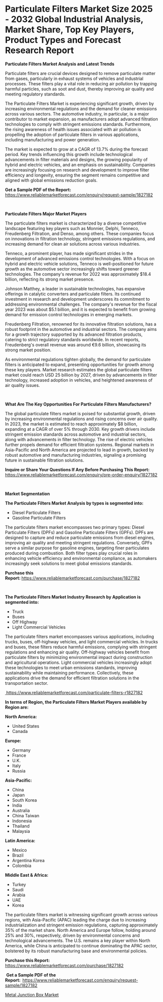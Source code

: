 <p><h1>Particulate Filters Market Size 2025 - 2032 Global Industrial Analysis, Market Share, Top Key Players, Product Types and Forecast Research Report</h1></p><p><strong>Particulate Filters Market Analysis and Latest Trends</strong></p>
<p><p>Particulate filters are crucial devices designed to remove particulate matter from gases, particularly in exhaust systems of vehicles and industrial processes. These filters play a vital role in reducing air pollution by trapping harmful particles, such as soot and dust, thereby improving air quality and meeting regulatory standards.</p><p>The Particulate Filters Market is experiencing significant growth, driven by increasing environmental regulations and the demand for cleaner emissions across various sectors. The automotive industry, in particular, is a major contributor to market expansion, as manufacturers adopt advanced filtration technologies to comply with stringent emissions standards. Furthermore, the rising awareness of health issues associated with air pollution is propelling the adoption of particulate filters in various applications, including manufacturing and power generation.</p><p>The market is expected to grow at a CAGR of 13.7% during the forecast period. Key trends influencing this growth include technological advancements in filter materials and designs, the growing popularity of hybrid and electric vehicles, and an emphasis on sustainability. Companies are increasingly focusing on research and development to improve filter efficiency and longevity, ensuring the segment remains competitive and aligned with global emissions reduction goals.</p></p>
<p><strong>Get a Sample PDF of the Report:&nbsp;</strong> <a href="https://www.reliablemarketforecast.com/enquiry/request-sample/1827182?utm_campaign=2773&utm_medium=2&utm_source=Github&utm_content=ia&utm_term=22022025&utm_id=particulate-filters">https://www.reliablemarketforecast.com/enquiry/request-sample/1827182</a></p>
<p>&nbsp;</p>
<p><strong>Particulate Filters Major Market Players</strong></p>
<p><p>The particulate filters market is characterized by a diverse competitive landscape featuring key players such as Monnier, Delphi, Tenneco, Freudenberg Filtration, and Denso, among others. These companies focus on innovations in filtration technology, stringent emissions regulations, and increasing demand for clean air solutions across various industries.</p><p>Tenneco, a prominent player, has made significant strides in the development of advanced emissions control technologies. With a focus on hybrid and electric vehicle solutions, Tenneco is well-positioned for future growth as the automotive sector increasingly shifts toward greener technologies. The company's revenue for 2022 was approximately $18.4 billion, reflecting its strong market presence.</p><p>Johnson Matthey, a leader in sustainable technologies, has expansive offerings in catalytic converters and particulate filters. Its continued investment in research and development underscores its commitment to addressing environmental challenges. The company's revenue for the fiscal year 2023 was about $5.1 billion, and it is expected to benefit from growing demand for emission control technologies in emerging markets.</p><p>Freudenberg Filtration, renowned for its innovative filtration solutions, has a robust footprint in the automotive and industrial sectors. The company aims for a growth trajectory supported by its advanced filtration products, catering to strict regulatory standards worldwide. In recent reports, Freudenberg's overall revenue was around €9.6 billion, showcasing its strong market position.</p><p>As environmental regulations tighten globally, the demand for particulate filters is anticipated to expand, presenting opportunities for growth among these key players. Market research estimates the global particulate filters market could reach USD 25 billion by 2027, driven by advancements in filter technology, increased adoption in vehicles, and heightened awareness of air quality issues.</p></p>
<p>&nbsp;</p>
<p><strong>What Are The Key Opportunities For Particulate Filters Manufacturers?</strong></p>
<p><p>The global particulate filters market is poised for substantial growth, driven by increasing environmental regulations and rising concerns over air quality. In 2023, the market is estimated to reach approximately $8 billion, expanding at a CAGR of over 5% through 2030. Key growth drivers include stringent emission standards across automotive and industrial sectors, along with advancements in filter technology. The rise of electric vehicles further propels demand for efficient filtration systems. Regional markets in Asia-Pacific and North America are projected to lead in growth, backed by robust automotive and manufacturing industries, signaling a promising future in sustainable filtration solutions.</p></p>
<p><strong>Inquire or Share Your Questions If Any Before Purchasing This Report:</strong> <a href="https://www.reliablemarketforecast.com/enquiry/pre-order-enquiry/1827182?utm_campaign=2773&utm_medium=2&utm_source=Github&utm_content=ia&utm_term=22022025&utm_id=particulate-filters">https://www.reliablemarketforecast.com/enquiry/pre-order-enquiry/1827182</a></p>
<p>&nbsp;</p>
<p><strong>Market Segmentation</strong></p>
<p><strong>The Particulate Filters Market Analysis by types is segmented into:</strong></p>
<p><ul><li>Diesel Particulate Filters</li><li>Gasoline Particulate Filters</li></ul></p>
<p><p>The particulate filters market encompasses two primary types: Diesel Particulate Filters (DPFs) and Gasoline Particulate Filters (GPFs). DPFs are designed to capture and reduce particulate emissions from diesel engines, improving air quality and meeting stringent regulations. Conversely, GPFs serve a similar purpose for gasoline engines, targeting finer particulates produced during combustion. Both filter types play crucial roles in enhancing vehicle efficiency and environmental compliance, as automakers increasingly seek solutions to meet global emissions standards.</p></p>
<p><strong>Purchase this Report:&nbsp;</strong><a href="https://www.reliablemarketforecast.com/purchase/1827182?utm_campaign=2773&utm_medium=2&utm_source=Github&utm_content=ia&utm_term=22022025&utm_id=particulate-filters">https://www.reliablemarketforecast.com/purchase/1827182</a></p>
<p>&nbsp;</p>
<p><strong>The Particulate Filters Market Industry Research by Application is segmented into:</strong></p>
<p><ul><li>Truck</li><li>Buses</li><li>Off Highway</li><li>Light Commercial Vehicles</li></ul></p>
<p><p>The particulate filters market encompasses various applications, including trucks, buses, off-highway vehicles, and light commercial vehicles. In trucks and buses, these filters reduce harmful emissions, complying with stringent regulations and enhancing air quality. Off-highway vehicles benefit from particulate filters by minimizing environmental impact during construction and agricultural operations. Light commercial vehicles increasingly adopt these technologies to meet urban emissions standards, improving sustainability while maintaining performance. Collectively, these applications drive the demand for efficient filtration solutions in the transportation sector.</p></p>
<p><a href="https://www.reliablemarketforecast.com/particulate-filters-r1827182?utm_campaign=2773&utm_medium=2&utm_source=Github&utm_content=ia&utm_term=22022025&utm_id=particulate-filters">&nbsp;https://www.reliablemarketforecast.com/particulate-filters-r1827182</a></p>
<p><strong>In terms of Region, the Particulate Filters Market Players available by Region are:</strong></p>
<p>
    <p> <strong> North America: </strong>
        <ul>
            <li>United States</li>
            <li>Canada</li>
        </ul>
        </p> 
    <p> <strong> Europe: </strong>
        <ul>
            <li>Germany</li>
            <li>France</li>
            <li>U.K.</li>
            <li>Italy</li>
            <li>Russia</li>
        </ul>
        </p> 
    <p> <strong> Asia-Pacific: </strong>
        <ul>
            <li>China</li>
            <li>Japan</li>
            <li>South Korea</li>
            <li>India</li>
            <li>Australia</li>
            <li>China Taiwan</li>
            <li>Indonesia</li>
            <li>Thailand</li>
            <li>Malaysia</li>
        </ul>
        </p> 
    <p> <strong> Latin America: </strong>
        <ul>
            <li>Mexico</li>
            <li>Brazil</li>
            <li>Argentina Korea</li>
            <li>Colombia</li>
        </ul>
        </p> 
    <p> <strong> Middle East & Africa: </strong>
        <ul>
            <li>Turkey</li>
            <li>Saudi</li>
            <li>Arabia</li>
            <li>UAE</li>
            <li>Korea</li>
        </ul>
    </p>
    </p>
<p><p>The particulate filters market is witnessing significant growth across various regions, with Asia-Pacific (APAC) leading the charge due to increasing industrialization and stringent emission regulations, capturing approximately 35% of the market share. North America and Europe follow, holding around 25% and 30%, respectively, driven by environmental concerns and technological advancements. The U.S. remains a key player within North America, while China is anticipated to continue dominating the APAC sector, bolstered by its robust manufacturing base and environmental policies.</p></p>
<p><strong>Purchase this Report: </strong><a href="https://www.reliablemarketforecast.com/purchase/1827182?utm_campaign=2773&utm_medium=2&utm_source=Github&utm_content=ia&utm_term=22022025&utm_id=particulate-filters">https://www.reliablemarketforecast.com/purchase/1827182</a></p>
<p>&nbsp;<strong>Get a Sample PDF of the Report:&nbsp;&nbsp;</strong><a href="https://www.reliablemarketforecast.com/enquiry/request-sample/1827182?utm_campaign=2773&utm_medium=2&utm_source=Github&utm_content=ia&utm_term=22022025&utm_id=particulate-filters">https://www.reliablemarketforecast.com/enquiry/request-sample/1827182</a></p>
<p><strong></strong></p>
<p><p><a href="https://github.com/abantolemox08/Market-Research-Report-List-1/blob/main/metal-junction-box-market.md?utm_campaign=2773&utm_medium=2&utm_source=Github&utm_content=ia&utm_term=22022025&utm_id=particulate-filters">Metal Junction Box Market</a></p></p>